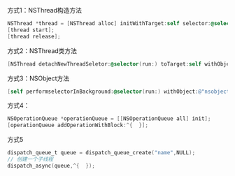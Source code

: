 方式1：NSThread构造方法

```objectivec
NSThread *thread = [NSThread alloc] initWithTarget:self selector:@selector(run:) object:@"universe"];
[thread start];
[thread release];
```

方式2：NSThread类方法

```objectivec
[NSThread detachNewThreadSeletor:@selector(run:) toTarget:self withObject:@"yuzhou"];
```

方式3：NSObject方法

```objectivec
[self performselectorInBackground:@selector(run:) withObject:@"nsobject thread"];
```

方式4：

```objectivec
NSOperationQueue *operationQueue = [[NSOperationQueue all] init];
[operationQueue addOperationWithBlock:^{  }];
```

方式5

```objectivec
dispatch_queue_t queue = dispatch_queue_create("name",NULL);
// 创建一个子线程
dispatch_async(queue,^{  });
```